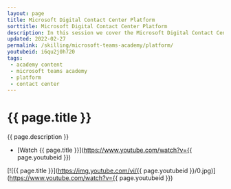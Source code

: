 ```yaml
---
layout: page
title: Microsoft Digital Contact Center Platform
sorttitle: Microsoft Digital Contact Center Platform
description: In this session we cover the Microsoft Digital Contact Center platform, which is everything an organization needs to deliver outstanding customer engagement across all channels. We will look at the business problem, market opportunity, partner opportunity, benefits, architecture and licensing. 
updated: 2022-02-27
permalink: /skilling/microsoft-teams-academy/platform/
youtubeid: i6qu2j0h720
tags: 
 - academy content
 - microsoft teams academy
 - platform
 - contact center
---
```


# {{ page.title }}

{{ page.description }}

* [Watch {{ page.title }}](https://www.youtube.com/watch?v={{ page.youtubeid }})

[![{{ page.title }}](https://img.youtube.com/vi/{{ page.youtubeid }}/0.jpg)](https://www.youtube.com/watch?v={{ page.youtubeid }})
